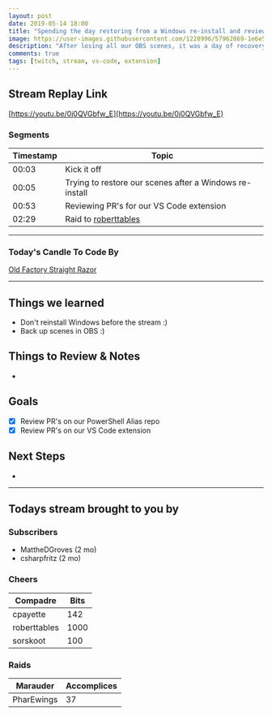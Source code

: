 ```yaml
---
layout: post
date: 2019-05-14 18:00
title: "Spending the day restoring from a Windows re-install and reviewing pull requests"
image: https://user-images.githubusercontent.com/1228996/57962869-1e6e5500-78e2-11e9-89f9-4b9e8e10b460.png
description: "After losing all our OBS scenes, it was a day of recovery.  Then we got a few PR's reviewed."
comments: true
tags: [twitch, stream, vs-code, extension]
---
```


## Stream Replay Link

[https://youtu.be/0j0QVGbfw_E](https://youtu.be/0j0QVGbfw_E)

<!--more-->

### Segments

| Timestamp | Topic
| ---       | ---
| 00:03     | Kick it off
| 00:05     | Trying to restore our scenes after a Windows re-install
| 00:53     | Reviewing PR's for our VS Code extension
| 02:29     | Raid to [roberttables](https://twitch.tv/roberttables)

---

### Today's Candle To Code By

[Old Factory Straight Razor](https://amzn.to/2IHHPNJ)

---

## Things we learned

- Don't reinstall Windows before the stream :)
- Back up scenes in OBS :)

## Things to Review & Notes

-

## Goals

- [x] Review PR's on our PowerShell Alias repo
- [x] Review PR's on our VS Code extension

## Next Steps

-

---

## Todays stream brought to you by

### Subscribers

- MattheDGroves (2 mo)
- csharpfritz (2 mo)

### Cheers

| Compadre      | Bits
| ---           | ---
| cpayette      | 142
| roberttables  | 1000
| sorskoot      | 100

### Raids

| Marauder      | Accomplices
| ---           | ---
| PharEwings    | 37

